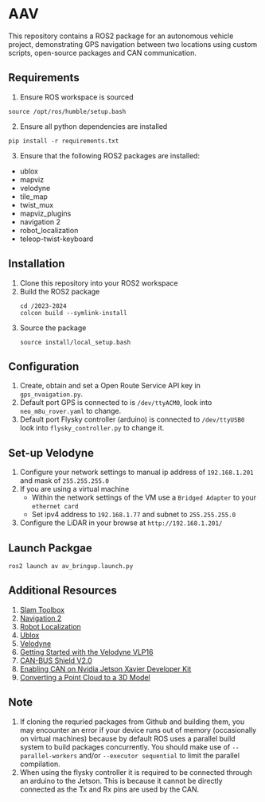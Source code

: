 # AAV
This repository contains a ROS2 package for an autonomous vehicle project, demonstrating GPS navigation between two locations using custom scripts, open-source packages and CAN communication.

## Requirements
1. Ensure ROS workspace is sourced
```
source /opt/ros/humble/setup.bash
```

2. Ensure all python dependencies are installed
```
pip install -r requirements.txt
```

3. Ensure that the following ROS2 packages are installed:
* ublox
* mapviz
* velodyne
* tile_map
* twist_mux
* mapviz_plugins
* navigation 2
* robot_localization
* teleop-twist-keyboard

## Installation
1. Clone this repository into your ROS2 workspace
2. Build the ROS2 package
   ```
   cd /2023-2024
   colcon build --symlink-install
   ```
3. Source the package
    ```
    source install/local_setup.bash
    ```

## Configuration 
1. Create, obtain and set a Open Route Service API key in `gps_nvaigation.py`.
2. Default port GPS is connected to is `/dev/ttyACM0`, look into `neo_m8u_rover.yaml` to change. 
3. Default port Flysky controller (arduino) is connected to `/dev/ttyUSB0` look into `flysky_controller.py` to change it.

## Set-up Velodyne
1. Configure your network settings to manual ip address of `192.168.1.201` and mask of `255.255.255.0`
2. If you are using a virtual machine
    * Within the network settings of the VM use a `Bridged Adapter` to your `ethernet card`
    * Set ipv4 address to `192.168.1.77` and subnet to `255.255.255.0`
2. Configure the LiDAR in your browse at `http://192.168.1.201/`

## Launch Packgae
```
ros2 launch av av_bringup.launch.py
```

## Additional Resources 
1. [Slam Toolbox](https://github.com/SteveMacenski/slam_toolbox)
2. [Navigation 2](https://github.com/ros-planning/navigation2)
3. [Robot Localization](https://github.com/cra-ros-pkg/robot_localization)
4. [Ublox](https://github.com/KumarRobotics/ublox/tree/ros2)
5. [Velodyne](https://github.com/ros-drivers/velodyne)
6. [Getting Started with the Velodyne VLP16](https://wiki.ros.org/velodyne/Tutorials/Getting%20Started%20with%20the%20Velodyne%20VLP16)
7. [CAN-BUS Shield V2.0](https://wiki.seeedstudio.com/CAN-BUS_Shield_V2.0/)
8. [Enabling CAN on Nvidia Jetson Xavier Developer Kit](https://medium.com/@ramin.nabati/enabling-can-on-nvidia-jetson-xavier-developer-kit-aaaa3c4d99c9)
9. [Converting a Point Cloud to a 3D Model](https://gazebosim.org/api/gazebo/4.0/pointcloud.html)

## Note
1. If cloning the requried packages from Github and building them, you may encounter an error if your device runs out of memory (occasionally on virtual machines) because by default ROS uses a parallel build system to build packages concurrently. You should make use of `--parallel-workers` and/or `--executor sequential` to limit the parallel compilation.
2. When using the flysky controller it is required to be connected through an arduino to the Jetson. This is because it cannot be directly connected as the Tx and Rx pins are used by the CAN.